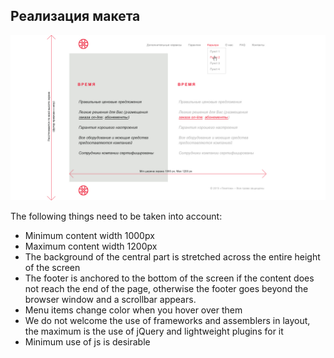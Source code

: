 ## Реализация макета 

![Layout](test.jpg)


The following things need to be taken into account:

- Minimum content width 1000px
- Maximum content width 1200px
- The background of the central part is stretched across the entire height of the screen
- The footer is anchored to the bottom of the screen if the content does not reach the end of the page, otherwise the footer goes beyond the browser window and a scrollbar appears.
- Menu items change color when you hover over them
- We do not welcome the use of frameworks and assemblers in layout, the maximum is the use of jQuery and lightweight plugins for it
- Minimum use of js is desirable